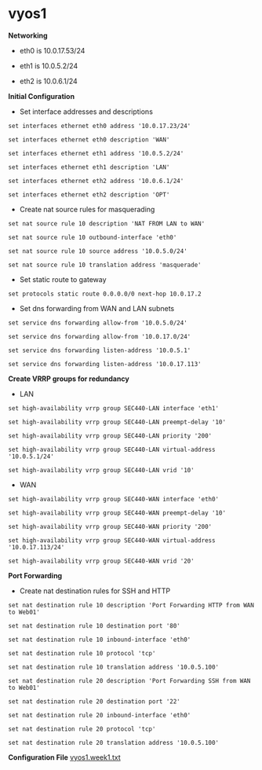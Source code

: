 # vyos1

**Networking**

- eth0 is 10.0.17.53/24

- eth1 is 10.0.5.2/24

- eth2 is 10.0.6.1/24

**Initial Configuration**

- Set interface addresses and descriptions

```
set interfaces ethernet eth0 address '10.0.17.23/24'

set interfaces ethernet eth0 description 'WAN'

set interfaces ethernet eth1 address '10.0.5.2/24'

set interfaces ethernet eth1 description 'LAN'

set interfaces ethernet eth2 address '10.0.6.1/24'

set interfaces ethernet eth2 description 'OPT'
```

- Create nat source rules for masquerading

```
set nat source rule 10 description 'NAT FROM LAN to WAN'

set nat source rule 10 outbound-interface 'eth0'

set nat source rule 10 source address '10.0.5.0/24'

set nat source rule 10 translation address 'masquerade'
```

- Set static route to gateway

```
set protocols static route 0.0.0.0/0 next-hop 10.0.17.2
```

- Set dns forwarding from WAN and LAN subnets

```
set service dns forwarding allow-from '10.0.5.0/24'

set service dns forwarding allow-from '10.0.17.0/24'

set service dns forwarding listen-address '10.0.5.1'

set service dns forwarding listen-address '10.0.17.113'
```

**Create VRRP groups for redundancy**

- LAN

```
set high-availability vrrp group SEC440-LAN interface 'eth1'

set high-availability vrrp group SEC440-LAN preempt-delay '10'

set high-availability vrrp group SEC440-LAN priority '200'

set high-availability vrrp group SEC440-LAN virtual-address '10.0.5.1/24'

set high-availability vrrp group SEC440-LAN vrid '10'
```

- WAN

```
set high-availability vrrp group SEC440-WAN interface 'eth0'

set high-availability vrrp group SEC440-WAN preempt-delay '10'

set high-availability vrrp group SEC440-WAN priority '200'

set high-availability vrrp group SEC440-WAN virtual-address '10.0.17.113/24'

set high-availability vrrp group SEC440-WAN vrid '20'
```

**Port Forwarding**

- Create nat destination rules for SSH and HTTP

```
set nat destination rule 10 description 'Port Forwarding HTTP from WAN to Web01'

set nat destination rule 10 destination port '80'

set nat destination rule 10 inbound-interface 'eth0'

set nat destination rule 10 protocol 'tcp'

set nat destination rule 10 translation address '10.0.5.100'

set nat destination rule 20 description 'Port Forwarding SSH from WAN to Web01'

set nat destination rule 20 destination port '22'

set nat destination rule 20 inbound-interface 'eth0'

set nat destination rule 20 protocol 'tcp'

set nat destination rule 20 translation address '10.0.5.100'
```

**Configuration File**
[vyos1.week1.txt](https://github.com/lkaine24/Tech-Journal/blob/master/docs/SEC440/vyos/vyos1.week1.txt)
